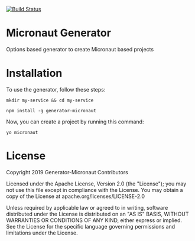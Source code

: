 [![Build Status](https://travis-ci.org/veamly-inc/generator-micronaut.svg?branch=master)](https://travis-ci.org/veamly-inc/generator-micronaut)

# Micronaut Generator

Options based generator to create Micronaut based projects

# Installation

To use the generator, follow these steps:

``mkdir my-service && cd my-service``

``npm install -g generator-micronaut``

Now, you can create a project by running this command:

``yo micronaut``

# License

Copyright 2019 Generator-Micronaut Contributors

Licensed under the Apache License, Version 2.0 (the "License"); you may not use this file except in compliance with the License. You may obtain a copy of the License at apache.org/licenses/LICENSE-2.0

Unless required by applicable law or agreed to in writing, software distributed under the License is distributed on an "AS IS" BASIS, WITHOUT WARRANTIES OR CONDITIONS OF ANY KIND, either express or implied. See the License for the specific language governing permissions and limitations under the License.
